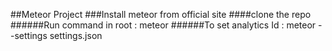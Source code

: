 ##Meteor Project
###Install meteor from official site
####clone the repo
######Run command in root : meteor
######To set analytics Id : meteor --settings settings.json
